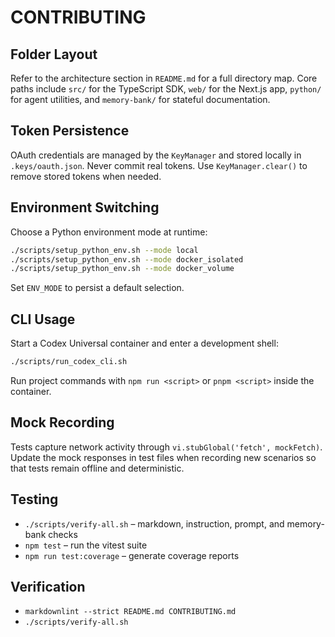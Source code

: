 # CONTRIBUTING

## Folder Layout

Refer to the architecture section in `README.md` for a full directory map. Core paths include `src/` for the TypeScript SDK, `web/` for the Next.js app, `python/` for agent utilities, and `memory-bank/` for stateful documentation.

## Token Persistence

OAuth credentials are managed by the `KeyManager` and stored locally in `.keys/oauth.json`. Never commit real tokens. Use `KeyManager.clear()` to remove stored tokens when needed.

## Environment Switching

Choose a Python environment mode at runtime:

```bash
./scripts/setup_python_env.sh --mode local
./scripts/setup_python_env.sh --mode docker_isolated
./scripts/setup_python_env.sh --mode docker_volume
```

Set `ENV_MODE` to persist a default selection.

## CLI Usage

Start a Codex Universal container and enter a development shell:

```bash
./scripts/run_codex_cli.sh
```

Run project commands with `npm run <script>` or `pnpm <script>` inside the container.

## Mock Recording

Tests capture network activity through `vi.stubGlobal('fetch', mockFetch)`. Update the mock responses in test files when recording new scenarios so that tests remain offline and deterministic.

## Testing

- `./scripts/verify-all.sh` – markdown, instruction, prompt, and memory-bank checks
- `npm test` – run the vitest suite
- `npm run test:coverage` – generate coverage reports

## Verification

- `markdownlint --strict README.md CONTRIBUTING.md`
- `./scripts/verify-all.sh`
